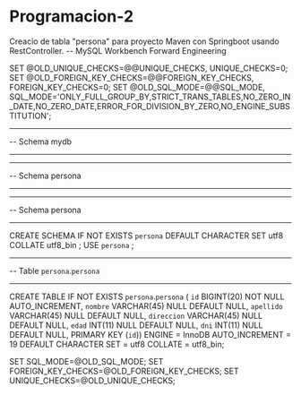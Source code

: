 # Programacion-2
Creacio de tabla "persona" para proyecto Maven con Springboot usando RestController.
-- MySQL Workbench Forward Engineering

SET @OLD_UNIQUE_CHECKS=@@UNIQUE_CHECKS, UNIQUE_CHECKS=0;
SET @OLD_FOREIGN_KEY_CHECKS=@@FOREIGN_KEY_CHECKS, FOREIGN_KEY_CHECKS=0;
SET @OLD_SQL_MODE=@@SQL_MODE, SQL_MODE='ONLY_FULL_GROUP_BY,STRICT_TRANS_TABLES,NO_ZERO_IN_DATE,NO_ZERO_DATE,ERROR_FOR_DIVISION_BY_ZERO,NO_ENGINE_SUBSTITUTION';

-- -----------------------------------------------------
-- Schema mydb
-- -----------------------------------------------------
-- -----------------------------------------------------
-- Schema persona
-- -----------------------------------------------------

-- -----------------------------------------------------
-- Schema persona
-- -----------------------------------------------------
CREATE SCHEMA IF NOT EXISTS `persona` DEFAULT CHARACTER SET utf8 COLLATE utf8_bin ;
USE `persona` ;

-- -----------------------------------------------------
-- Table `persona`.`persona`
-- -----------------------------------------------------
CREATE TABLE IF NOT EXISTS `persona`.`persona` (
  `id` BIGINT(20) NOT NULL AUTO_INCREMENT,
  `nombre` VARCHAR(45) NULL DEFAULT NULL,
  `apellido` VARCHAR(45) NULL DEFAULT NULL,
  `direccion` VARCHAR(45) NULL DEFAULT NULL,
  `edad` INT(11) NULL DEFAULT NULL,
  `dni` INT(11) NULL DEFAULT NULL,
  PRIMARY KEY (`id`))
ENGINE = InnoDB
AUTO_INCREMENT = 19
DEFAULT CHARACTER SET = utf8
COLLATE = utf8_bin;


SET SQL_MODE=@OLD_SQL_MODE;
SET FOREIGN_KEY_CHECKS=@OLD_FOREIGN_KEY_CHECKS;
SET UNIQUE_CHECKS=@OLD_UNIQUE_CHECKS;
